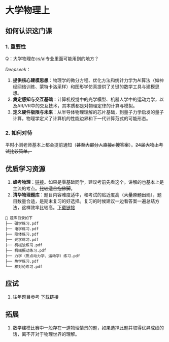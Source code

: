 # 大学物理上

## 如何认识这门课

### 1. 重要性

Q：大学物理在cs/ai专业里面可能用到的地方？

*Deepseek*：

1. **提供核心建模思想**：物理学的微分方程、优化方法和统计力学为AI算法（如神经网络训练、蒙特卡洛采样）和图形学仿真提供了关键的数学工具与建模思想。
2. **奠定感知与交互基础**：计算机视觉中的光学模型、机器人学中的运动力学，以及AR/VR中的交互技术，其本质都是对物理定律的计算与模拟。
3. **定义硬件极限与未来**：从半导体物理理解的芯片基础，到量子力学启发的量子计算，物理学定义了计算机的性能边界和下一代计算范式的可能形态。

### 2. 如何对待

平时小测老师基本上都会提前通知（~~甚至大部分人直接ai搜答案~~）。~~24届大物上考试比较简单。~~

## 优质学习资源

1. **蜂考物理**：[链接](https://space.bilibili.com/176932693?spm_id_from=333.337.search-card.all.click)。如果是零基础同学，建议考前先看这个。讲解的也基本上是主流的考点。~~比较适合抱佛脚~~。
2. **清华物理题库**：题目内容难度适中，和考试的贴近度高（~~大量原题出现~~），题目数量合适，是期末复习的好选择。复习的时候建议一边看答案一遍总结方法，这样效率比较高。[下载链接](https://hf-mirror.com/cuikq/aicompass_repo/resolve/main/%E5%A4%A7%E5%AD%A6%E7%89%A9%E7%90%86%E4%BC%98%E8%B4%A8%E9%A2%98%E5%BA%93.zip?download=true)

```text
📁 题库目录如下  
├── 磁学练习.pdf  
├── 电学练习.pdf  
├── 刚体练习.pdf  
├── 光学练习.pdf  
├── 机械波练习.pdf  
├── 机械振动练习.pdf  
├── 力学（质点动力学、运动学）练习.pdf  
├── 热学练习.pdf  
└── 相对论练习.pdf  
```

## 应试

1. 往年题目参考 [下载链接](https://hf-mirror.com/cuikq/aicompass_repo/resolve/main/%E5%A4%A7%E4%B8%80%E7%89%A9%E7%90%86%E4%B8%8B%E5%AD%A6%E6%9C%9F%E5%BE%80%E5%B9%B4%E7%9C%9F%E9%A2%98.zip?download=true)

## 拓展

1. 数学建模比赛中一般存在一道物理情景的题，如果选择此题并取得优异成绩的话，离不开对于物理世界的理解。